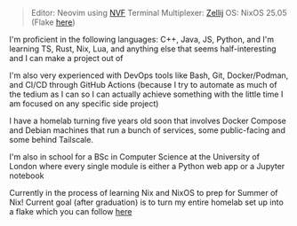 > Editor: Neovim using [NVF](https://github.com/NotAShelf/nvf)
> Terminal Multiplexer: [Zellij](https://github.com/zellij-org/zellij)
> OS: NixOS 25.05 (Flake [here](https://github.com/bwfiq/dotfiles))

I'm proficient in the following languages: C++, Java, JS, Python, and I'm learning TS, Rust, Nix, Lua, and anything else that seems half-interesting and I can make a project out of

I'm also very experienced with DevOps tools like Bash, Git, Docker/Podman, and CI/CD through GitHub Actions (because I try to automate as much of the tedium as I can so I can actually achieve something with the little time I am focused on any specific side project)

I have a homelab turning five years old soon that involves Docker Compose and Debian machines that run a bunch of services, some public-facing and some behind Tailscale.

I'm also in school for a BSc in Computer Science at the University of London where every single module is either a Python web app or a Jupyter notebook

Currently in the process of learning Nix and NixOS to prep for Summer of Nix! Current goal (after graduation) is to turn my entire homelab set up into a flake which you can follow [here](https://github.com/bwfiq/dotfiles)
